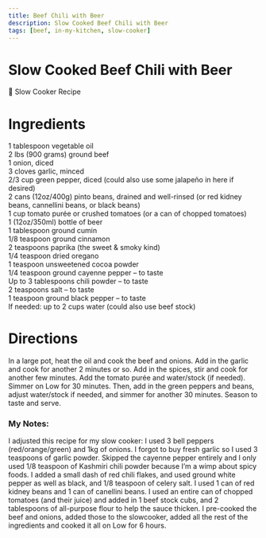 ```yaml
---
title: Beef Chili with Beer
description: Slow Cooked Beef Chili with Beer
tags: [beef, in-my-kitchen, slow-cooker]
---
```


# Slow Cooked Beef Chili with Beer

🍲 Slow Cooker Recipe

# Ingredients
1 tablespoon vegetable oil  
2 lbs (900 grams) ground beef  
1 onion, diced  
3 cloves garlic, minced  
2/3 cup green pepper, diced (could also use some jalapeño in here if desired)  
2 cans (12oz/400g) pinto beans, drained and well-rinsed (or red kidney beans, cannellini beans, or black beans)  
1 cup tomato purée or crushed tomatoes (or a can of chopped tomatoes)  
1 (12oz/350ml) bottle of beer  
1 tablespoon ground cumin  
1/8 teaspoon ground cinnamon  
2 teaspoons paprika (the sweet & smoky kind)  
1/4 teaspoon dried oregano  
1 teaspoon unsweetened cocoa powder  
1/4 teaspoon ground cayenne pepper – to taste  
Up to 3 tablespoons chili powder – to taste  
2 teaspoons salt – to taste  
1 teaspoon ground black pepper – to taste  
If needed: up to 2 cups water (could also use beef stock)

# Directions
In a large pot, heat the oil and cook the beef and onions. Add in the garlic and cook for another 2 minutes or so. Add in the spices, stir and cook for another few minutes. Add the tomato purée and water/stock (if needed). Simmer on Low for 30 minutes.
Then, add in the green peppers and beans, adjust water/stock if needed, and simmer for another 30 minutes. Season to taste and serve.

### My Notes:
I adjusted this recipe for my slow cooker: I used 3 bell peppers (red/orange/green) and 1kg of onions. I forgot to buy fresh garlic so I used 3 teaspoons of garlic powder. Skipped the cayenne pepper entirely and I only used 1/8 teaspoon of Kashmiri chili powder because I’m a wimp about spicy foods. I added a small dash of red chili flakes, and used ground white pepper as well as black, and 1/8 teaspoon of celery salt. I used 1 can of red kidney beans and 1 can of canellini beans. I used an entire can of chopped tomatoes (and their juice) and added in 1 beef stock cubs, and 2 tablespoons of all-purpose flour to help the sauce thicken. I pre-cooked the beef and onions, added those to the slowcooker, added all the rest of the ingredients and cooked it all on Low for 6 hours.

